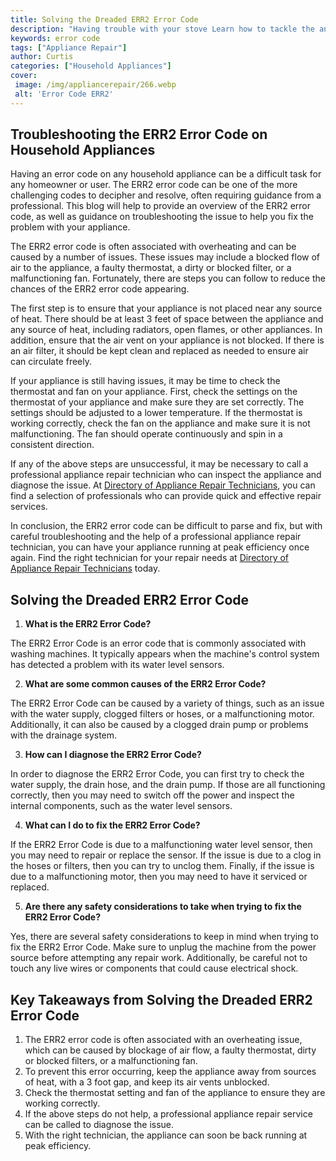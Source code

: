 ```yaml
---
title: Solving the Dreaded ERR2 Error Code
description: "Having trouble with your stove Learn how to tackle the annoying ERR2 error code today in this blog post and get your appliance back to functioning order"
keywords: error code
tags: ["Appliance Repair"]
author: Curtis
categories: ["Household Appliances"]
cover: 
 image: /img/appliancerepair/266.webp
 alt: 'Error Code ERR2'
---
```

## Troubleshooting the ERR2 Error Code on Household Appliances
Having an error code on any household appliance can be a difficult task for any homeowner or user. The ERR2 error code can be one of the more challenging codes to decipher and resolve, often requiring guidance from a professional. This blog will help to provide an overview of the ERR2 error code, as well as guidance on troubleshooting the issue to help you fix the problem with your appliance. 

The ERR2 error code is often associated with overheating and can be caused by a number of issues. These issues may include a blocked flow of air to the appliance, a faulty thermostat, a dirty or blocked filter, or a malfunctioning fan. Fortunately, there are steps you can follow to reduce the chances of the ERR2 error code appearing. 

The first step is to ensure that your appliance is not placed near any source of heat. There should be at least 3 feet of space between the appliance and any source of heat, including radiators, open flames, or other appliances. In addition, ensure that the air vent on your appliance is not blocked. If there is an air filter, it should be kept clean and replaced as needed to ensure air can circulate freely.

If your appliance is still having issues, it may be time to check the thermostat and fan on your appliance. First, check the settings on the thermostat of your appliance and make sure they are set correctly. The settings should be adjusted to a lower temperature. If the thermostat is working correctly, check the fan on the appliance and make sure it is not malfunctioning. The fan should operate continuously and spin in a consistent direction.

If any of the above steps are unsuccessful, it may be necessary to call a professional appliance repair technician who can inspect the appliance and diagnose the issue. At [Directory of Appliance Repair Technicians](./pages/appliance-repair-technicians), you can find a selection of professionals who can provide quick and effective repair services.

In conclusion, the ERR2 error code can be difficult to parse and fix, but with careful troubleshooting and the help of a professional appliance repair technician, you can have your appliance running at peak efficiency once again. Find the right technician for your repair needs at [Directory of Appliance Repair Technicians](./pages/appliance-repair-technicians) today.

## Solving the Dreaded ERR2 Error Code

1. **What is the ERR2 Error Code?**

The ERR2 Error Code is an error code that is commonly associated with washing machines. It typically appears when the machine's control system has detected a problem with its water level sensors.

2. **What are some common causes of the ERR2 Error Code?**

The ERR2 Error Code can be caused by a variety of things, such as an issue with the water supply, clogged filters or hoses, or a malfunctioning motor. Additionally, it can also be caused by a clogged drain pump or problems with the drainage system.

3. **How can I diagnose the ERR2 Error Code?**

In order to diagnose the ERR2 Error Code, you can first try to check the water supply, the drain hose, and the drain pump. If those are all functioning correctly, then you may need to switch off the power and inspect the internal components, such as the water level sensors.

4. **What can I do to fix the ERR2 Error Code?**

If the ERR2 Error Code is due to a malfunctioning water level sensor, then you may need to repair or replace the sensor. If the issue is due to a clog in the hoses or filters, then you can try to unclog them. Finally, if the issue is due to a malfunctioning motor, then you may need to have it serviced or replaced.

5. **Are there any safety considerations to take when trying to fix the ERR2 Error Code?**

Yes, there are several safety considerations to keep in mind when trying to fix the ERR2 Error Code. Make sure to unplug the machine from the power source before attempting any repair work. Additionally, be careful not to touch any live wires or components that could cause electrical shock.

## Key Takeaways from Solving the Dreaded ERR2 Error Code
1. The ERR2 error code is often associated with an overheating issue, which can be caused by blockage of air flow, a faulty thermostat, dirty or blocked filters, or a malfunctioning fan. 
2. To prevent this error occurring, keep the appliance away from sources of heat, with a 3 foot gap, and keep its air vents unblocked.
3. Check the thermostat setting and fan of the appliance to ensure they are working correctly.
4. If the above steps do not help, a professional appliance repair service can be called to diagnose the issue.
5. With the right technician, the appliance can soon be back running at peak efficiency.
